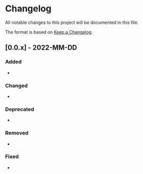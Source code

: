 # Changelog

All notable changes to this project will be documented in this file.

The format is based on [Keep a Changelog](http://keepachangelog.com/en/1.0.0/).

## [0.0.x] - 2022-MM-DD


### Added

-

### Changed

-

### Deprecated

-

### Removed

-

### Fixed

-
